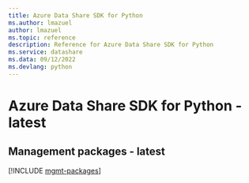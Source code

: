 ```yaml
---
title: Azure Data Share SDK for Python
ms.author: lmazuel
author: lmazuel
ms.topic: reference
description: Reference for Azure Data Share SDK for Python
ms.service: datashare
ms.data: 09/12/2022
ms.devlang: python
---
```

# Azure Data Share SDK for Python - latest

## Management packages - latest
[!INCLUDE [mgmt-packages](data-share-mgmt-index.md)]